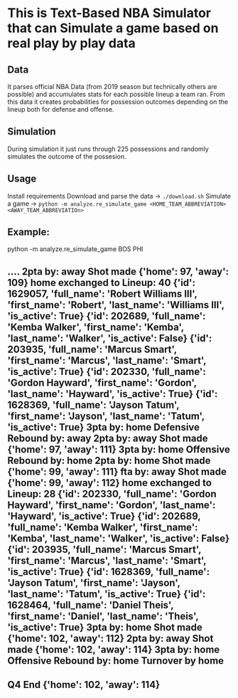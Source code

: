 # This is Text-Based NBA Simulator that can Simulate a game based on real play by play data

## Data
It parses official NBA Data (from 2019 season but technically others are possible) and accumulates stats for each possible lineup a team ran. From this data it creates probabilities for possession outcomes depending on the lineup both for defense and offense.

## Simulation
During simulation it just runs through 225 possessions and randomly simulates the outcome of the possesion.

## Usage
Install requirements
Download and parse the data -> `./download.sh`
Simulate a game -> `python -m analyze.re_simulate_game <HOME_TEAM_ABBREVIATION> <AWAY_TEAM_ABBREVIATIOn>`

## Example:
python -m analyze.re_simulate_game BOS PHI

....
2pta by: away
Shot made
{'home': 97, 'away': 109}
home exchanged to Lineup: 40
{'id': 1629057, 'full_name': 'Robert Williams III', 'first_name': 'Robert', 'last_name': 'Williams III', 'is_active': True}
{'id': 202689, 'full_name': 'Kemba Walker', 'first_name': 'Kemba', 'last_name': 'Walker', 'is_active': False}
{'id': 203935, 'full_name': 'Marcus Smart', 'first_name': 'Marcus', 'last_name': 'Smart', 'is_active': True}
{'id': 202330, 'full_name': 'Gordon Hayward', 'first_name': 'Gordon', 'last_name': 'Hayward', 'is_active': True}
{'id': 1628369, 'full_name': 'Jayson Tatum', 'first_name': 'Jayson', 'last_name': 'Tatum', 'is_active': True}
3pta by: home
Defensive Rebound by: away
2pta by: away
Shot made
{'home': 97, 'away': 111}
3pta by: home
Offensive Rebound by: home
2pta by: home
Shot made
{'home': 99, 'away': 111}
fta by: away
Shot made
{'home': 99, 'away': 112}
home exchanged to Lineup: 28
{'id': 202330, 'full_name': 'Gordon Hayward', 'first_name': 'Gordon', 'last_name': 'Hayward', 'is_active': True}
{'id': 202689, 'full_name': 'Kemba Walker', 'first_name': 'Kemba', 'last_name': 'Walker', 'is_active': False}
{'id': 203935, 'full_name': 'Marcus Smart', 'first_name': 'Marcus', 'last_name': 'Smart', 'is_active': True}
{'id': 1628369, 'full_name': 'Jayson Tatum', 'first_name': 'Jayson', 'last_name': 'Tatum', 'is_active': True}
{'id': 1628464, 'full_name': 'Daniel Theis', 'first_name': 'Daniel', 'last_name': 'Theis', 'is_active': True}
3pta by: home
Shot made
{'home': 102, 'away': 112}
2pta by: away
Shot made
{'home': 102, 'away': 114}
3pta by: home
Offensive Rebound by: home
Turnover by home
-----
Q4 End {'home': 102, 'away': 114}
-----